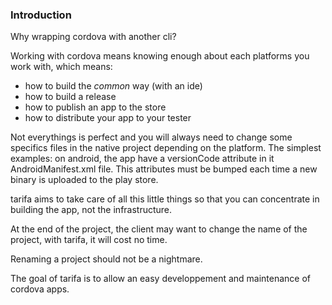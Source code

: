 ### Introduction

Why wrapping cordova with another cli?

Working with cordova means knowing enough about each platforms you work with, which means:

* how to build the *common* way (with an ide)
* how to build a release
* how to publish an app to the store
* how to distribute your app to your tester

Not everythings is perfect and you will always need to change some specifics files in the native project
depending on the platform. The simplest examples: on android, the app have a versionCode attribute in it AndroidManifest.xml
file. This attributes must be bumped each time a new binary is uploaded to the play store.

tarifa aims to take care of all this little things so that you can concentrate in building the app, not the infrastructure.

At the end of the project, the client may want to change the name of the project, with tarifa, it will cost no time.

Renaming a project should not be a nightmare.

The goal of tarifa is to allow an easy developpement and maintenance of cordova apps.
